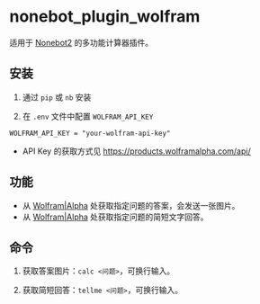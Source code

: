 # nonebot_plugin_wolfram
适用于 [Nonebot2](https://github.com/nonebot/nonebot2) 的多功能计算器插件。

## 安装
1. 通过 `pip` 或 `nb` 安装

2. 在 `.env` 文件中配置 `WOLFRAM_API_KEY` 
```
WOLFRAM_API_KEY = "your-wolfram-api-key"
```

- API Key 的获取方式见 https://products.wolframalpha.com/api/

## 功能
- 从 [Wolfram|Alpha](https://www.wolframalpha.com/) 处获取指定问题的答案，会发送一张图片。
- 从 [Wolfram|Alpha](https://www.wolframalpha.com/) 处获取指定问题的简短文字回答。

## 命令
1. 获取答案图片：`calc <问题>`，可换行输入。

2. 获取简短回答：`tellme <问题>`，可换行输入。